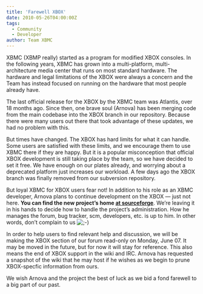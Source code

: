 ```yaml
---
title: 'Farewell XBOX'
date: 2010-05-26T04:00:00Z
tags:
  - Community
  - Developer
author: Team XBMC
---
```

XBMC (XBMP really) started as a program for modified XBOX consoles. In the following years, XBMC has grown into a multi-platform, multi-architecture media center that runs on most standard hardware. The hardware and legal limitations of the XBOX were always a concern and the Team has instead focused on running on the hardware that most people already have.

 The last official release for the XBOX by the XBMC team was Atlantis, over 18 months ago. Since then, one brave soul (Arnova) has been merging code from the main codebase into the XBOX branch in our repository. Because there were many users out there that took advantage of these updates, we had no problem with this.

 But times have changed. The XBOX has hard limits for what it can handle. Some users are satisfied with these limits, and we encourage them to use XBMC there if they are happy. But it is a popular misconception that official XBOX development is still taking place by the team, so we have decided to set it free. We have enough on our plates already, and worrying about a deprecated platform just increases our workload. A few days ago the XBOX branch was finally removed from our subversion repository.

 But loyal XBMC for XBOX users fear not! In addition to his role as an XBMC developer, Arnova plans to continue development on the XBOX — just not here. **You can find the new project’s home [at sourceforge](https://sourceforge.net/projects/xbmc4xbox/)**. We’re leaving it in his hands to decide how to handle the project’s administration. How he manages the forum, bug tracker, scm, developers, etc. is up to him. In other words, don’t complain to us ![;-)](/images/blog/icon_wink.gif)

 In order to help users to find relevant help and discussion, we will be making the XBOX section of our forum read-only on Monday, June 07. It may be moved in the future, but for now it will stay for reference. This also means the end of XBOX support in the wiki and IRC. Arnova has requested a snapshot of the wiki that he may host if he wishes as we begin to prune XBOX-specfic information from ours.

 We wish Arnova and the project the best of luck as we bid a fond farewell to a big part of our past.

 